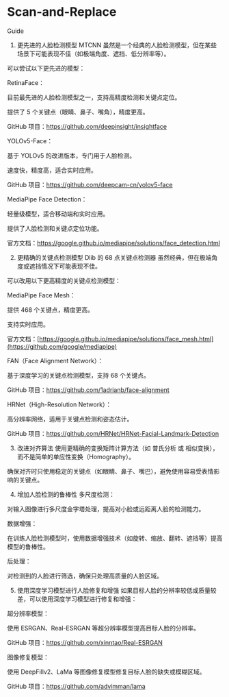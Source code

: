# Scan-and-Replace
Guide

1. 更先进的人脸检测模型
MTCNN 虽然是一个经典的人脸检测模型，但在某些场景下可能表现不佳（如极端角度、遮挡、低分辨率等）。

可以尝试以下更先进的模型：

RetinaFace：

目前最先进的人脸检测模型之一，支持高精度检测和关键点定位。

提供了 5 个关键点（眼睛、鼻子、嘴角），精度更高。

GitHub 项目：https://github.com/deepinsight/insightface

YOLOv5-Face：

基于 YOLOv5 的改进版本，专门用于人脸检测。

速度快，精度高，适合实时应用。

GitHub 项目：https://github.com/deepcam-cn/yolov5-face

MediaPipe Face Detection：

轻量级模型，适合移动端和实时应用。

提供了人脸检测和关键点定位功能。

官方文档：https://google.github.io/mediapipe/solutions/face_detection.html

2. 更精确的关键点检测模型
Dlib 的 68 点关键点检测器 虽然经典，但在极端角度或遮挡情况下可能表现不佳。

可以改用以下更高精度的关键点检测模型：

MediaPipe Face Mesh：

提供 468 个关键点，精度更高。

支持实时应用。

官方文档：[https://google.github.io/mediapipe/solutions/face_mesh.html](https://github.com/google/mediapipe)

FAN（Face Alignment Network）：

基于深度学习的关键点检测模型，支持 68 个关键点。

GitHub 项目：https://github.com/1adrianb/face-alignment

HRNet（High-Resolution Network）：

高分辨率网络，适用于关键点检测和姿态估计。

GitHub 项目：https://github.com/HRNet/HRNet-Facial-Landmark-Detection

3. 改进对齐算法
使用更精确的变换矩阵计算方法（如 普氏分析 或 相似变换），而不是简单的单应性变换（Homography）。

确保对齐时只使用稳定的关键点（如眼睛、鼻子、嘴巴），避免使用容易受表情影响的关键点。

4. 增加人脸检测的鲁棒性
多尺度检测：

对输入图像进行多尺度金字塔处理，提高对小脸或远距离人脸的检测能力。

数据增强：

在训练人脸检测模型时，使用数据增强技术（如旋转、缩放、翻转、遮挡等）提高模型的鲁棒性。

后处理：

对检测到的人脸进行筛选，确保只处理高质量的人脸区域。

5. 使用深度学习模型进行人脸修复和增强
如果目标人脸的分辨率较低或质量较差，可以使用深度学习模型进行修复和增强：

超分辨率模型：

使用 ESRGAN、Real-ESRGAN 等超分辨率模型提高目标人脸的分辨率。

GitHub 项目：https://github.com/xinntao/Real-ESRGAN

图像修复模型：

使用 DeepFillv2、LaMa 等图像修复模型修复目标人脸的缺失或模糊区域。

GitHub 项目：https://github.com/advimman/lama
